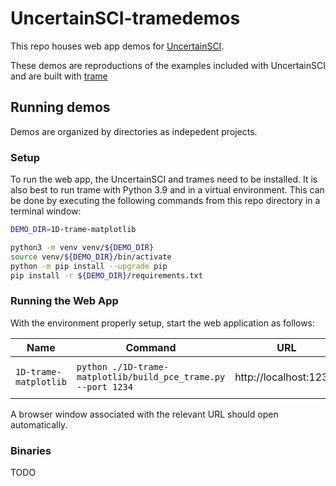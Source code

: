 # UncertainSCI-tramedemos

This repo houses web app demos for [UncertainSCI](https://github.com/SCIInstitute/UncertainSCI).

These demos are reproductions of the examples included with UncertainSCI and are built with [trame](https://kitware.github.io/trame/)

## Running demos

Demos are organized by directories as indepedent projects.

### Setup


To run the web app, the UncertainSCI and trames need to be installed.  It is also best to run trame with Python 3.9 and in a virtual environment.   This can be done by executing the following commands from this repo directory in a terminal window:

```bash
DEMO_DIR=1D-trame-matplotlib

python3 -m venv venv/${DEMO_DIR}
source venv/${DEMO_DIR}/bin/activate
python -m pip install --upgrade pip
pip install -r ${DEMO_DIR}/requirements.txt
```

### Running the Web App

With the environment properly setup, start the web application as follows:

| Name | Command | URL | Description |
|--|--|--|--|
| `1D-trame-matplotlib` | `python ./1D-trame-matplotlib/build_pce_trame.py --port 1234` | http://localhost:1234/ | [trame][], [matplotlib][] |


A browser window associated with the relevant URL should open automatically.

### Binaries

TODO



